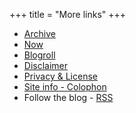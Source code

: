 +++
title = "More links"
+++

- [Archive](/blog/)
- [Now](/now/)
- [Blogroll](/links/)
- [Disclaimer](/disclaimer/)
- [Privacy & License](/privacy/)
- [Site info - Colophon](/metrics/)
- Follow the blog - [RSS](/feed/feed.xml) 